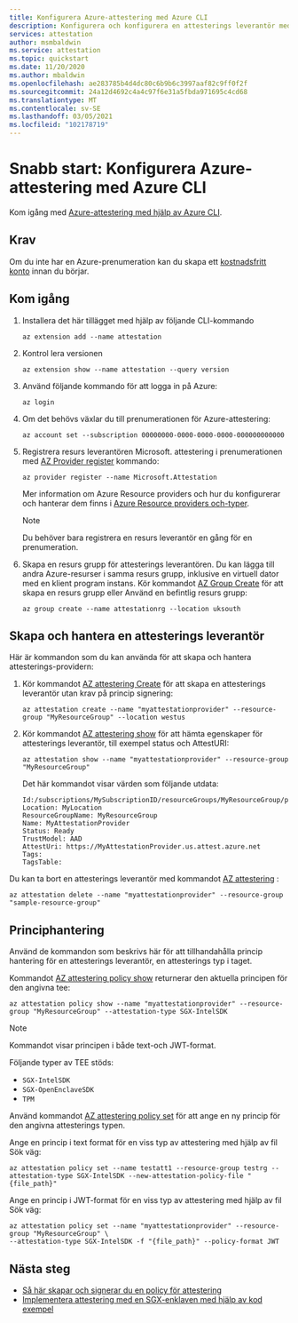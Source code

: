 ```yaml
---
title: Konfigurera Azure-attestering med Azure CLI
description: Konfigurera och konfigurera en attesterings leverantör med Azure CLI.
services: attestation
author: msmbaldwin
ms.service: attestation
ms.topic: quickstart
ms.date: 11/20/2020
ms.author: mbaldwin
ms.openlocfilehash: ae283785b4d4dc80c6b9b6c3997aaf82c9ff0f2f
ms.sourcegitcommit: 24a12d4692c4a4c97f6e31a5fbda971695c4cd68
ms.translationtype: MT
ms.contentlocale: sv-SE
ms.lasthandoff: 03/05/2021
ms.locfileid: "102178719"
---
```

# <a name="quickstart-set-up-azure-attestation-with-azure-cli"></a>Snabb start: Konfigurera Azure-attestering med Azure CLI

Kom igång med [Azure-attestering med hjälp av Azure CLI](/cli/azure/ext/attestation/attestation).

## <a name="prerequisites"></a>Krav

Om du inte har en Azure-prenumeration kan du skapa ett [kostnadsfritt konto](https://azure.microsoft.com/free/?WT.mc_id=A261C142F) innan du börjar.

## <a name="get-started"></a>Kom igång

1. Installera det här tillägget med hjälp av följande CLI-kommando

   ```azurecli
   az extension add --name attestation
   ```
   
1. Kontrol lera versionen

   ```azurecli
   az extension show --name attestation --query version
   ```

1. Använd följande kommando för att logga in på Azure:

   ```azurecli
   az login
   ```

1. Om det behövs växlar du till prenumerationen för Azure-attestering:

   ```azurecli
   az account set --subscription 00000000-0000-0000-0000-000000000000
   ```

1. Registrera resurs leverantören Microsoft. attestering i prenumerationen med [AZ Provider register](/cli/azure/provider#az_provider_register) kommando:

   ```azurecli
   az provider register --name Microsoft.Attestation
   ```

   Mer information om Azure Resource providers och hur du konfigurerar och hanterar dem finns i [Azure Resource providers och-typer](../azure-resource-manager/management/resource-providers-and-types.md).

   > [!NOTE]
   > Du behöver bara registrera en resurs leverantör en gång för en prenumeration.

1. Skapa en resurs grupp för attesterings leverantören. Du kan lägga till andra Azure-resurser i samma resurs grupp, inklusive en virtuell dator med en klient program instans. Kör kommandot [AZ Group Create](/cli/azure/group#az_group_create) för att skapa en resurs grupp eller Använd en befintlig resurs grupp:

   ```azurecli
   az group create --name attestationrg --location uksouth
   ```

## <a name="create-and-manage-an-attestation-provider"></a>Skapa och hantera en attesterings leverantör

Här är kommandon som du kan använda för att skapa och hantera attesterings-providern:

1. Kör kommandot [AZ attestering Create](/cli/azure/ext/attestation/attestation#ext_attestation_az_attestation_create) för att skapa en attesterings leverantör utan krav på princip signering:

   ```azurecli
   az attestation create --name "myattestationprovider" --resource-group "MyResourceGroup" --location westus
   ```
   
1. Kör kommandot [AZ attestering show](/cli/azure/ext/attestation/attestation#ext_attestation_az_attestation_show) för att hämta egenskaper för attesterings leverantör, till exempel status och AttestURI:

   ```azurecli
   az attestation show --name "myattestationprovider" --resource-group "MyResourceGroup"
   ```

   Det här kommandot visar värden som följande utdata:

   ```output
   Id:/subscriptions/MySubscriptionID/resourceGroups/MyResourceGroup/providers/Microsoft.Attestation/attestationProviders/MyAttestationProvider
   Location: MyLocation
   ResourceGroupName: MyResourceGroup
   Name: MyAttestationProvider
   Status: Ready
   TrustModel: AAD
   AttestUri: https://MyAttestationProvider.us.attest.azure.net
   Tags:
   TagsTable:
   ```

Du kan ta bort en attesterings leverantör med kommandot [AZ attestering](/cli/azure/ext/attestation/attestation#ext_attestation_az_attestation_delete) :

```azurecli
az attestation delete --name "myattestationprovider" --resource-group "sample-resource-group"
```

## <a name="policy-management"></a>Principhantering

Använd de kommandon som beskrivs här för att tillhandahålla princip hantering för en attesterings leverantör, en attesterings typ i taget.

Kommandot [AZ attestering policy show](/cli/azure/ext/attestation/attestation/policy#ext_attestation_az_attestation_policy_show) returnerar den aktuella principen för den angivna tee:

```azurecli
az attestation policy show --name "myattestationprovider" --resource-group "MyResourceGroup" --attestation-type SGX-IntelSDK
```

> [!NOTE]
> Kommandot visar principen i både text-och JWT-format.

Följande typer av TEE stöds:

- `SGX-IntelSDK`
- `SGX-OpenEnclaveSDK`
- `TPM`

Använd kommandot [AZ attestering policy set](/cli/azure/ext/attestation/attestation/policy#ext_attestation_az_attestation_policy_set) för att ange en ny princip för den angivna attesterings typen.

Ange en princip i text format för en viss typ av attestering med hjälp av fil Sök väg:

```azurecli
az attestation policy set --name testatt1 --resource-group testrg --attestation-type SGX-IntelSDK --new-attestation-policy-file "{file_path}"
```

Ange en princip i JWT-format för en viss typ av attestering med hjälp av fil Sök väg:

```azurecli
az attestation policy set --name "myattestationprovider" --resource-group "MyResourceGroup" \
--attestation-type SGX-IntelSDK -f "{file_path}" --policy-format JWT
```

## <a name="next-steps"></a>Nästa steg

- [Så här skapar och signerar du en policy för attestering](author-sign-policy.md)
- [Implementera attestering med en SGX-enklaven med hjälp av kod exempel](/samples/browse/?expanded=azure&terms=attestation)
